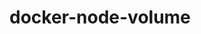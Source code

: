 # docker-node-volume

<!-- 
docker build -t node-data:volume .                                                                                                                                              -- builds an image with  name and tag node-data:volume
docker run -p 3000:80 -d -t --rm --name data-app -v feedback:/app/feedback node-data:volume                                                                                     -- creates the container with name data-app based on the image node-data:volume, with volume folder 
                                                                                                                                                                                   named feedback, the rest of commands are already known
                                                                                                                                                                                   by creating a container with those commands, the saved txt file will be persisted even if the container is deleted.
docker volume ls                                                                                                                                                                -- list the volumes from docker
docker volume rm volumeID                                                                                                                                                       -- removes the volume by ID
docker run -d -p 3000:80 --rm --name data-app -v feedback:/app/feedback -v "/usr/local/var/www/docker/docker-udemy/data-volumes-01-starting-setup:/app" -v /                    -- creates a second volume allowing to change the code immediatelly without necessity of rebuilding 
app/node_modules node-data:volume                                                                                                                                                  the container, the first volume is the container volume, the second is the path for the source code, and 
                                                                                                                                                                                   the third is the folder to use the installation folder persisted, second folder can be $(pwd)
                                                                                                                                                                                   
 -->
